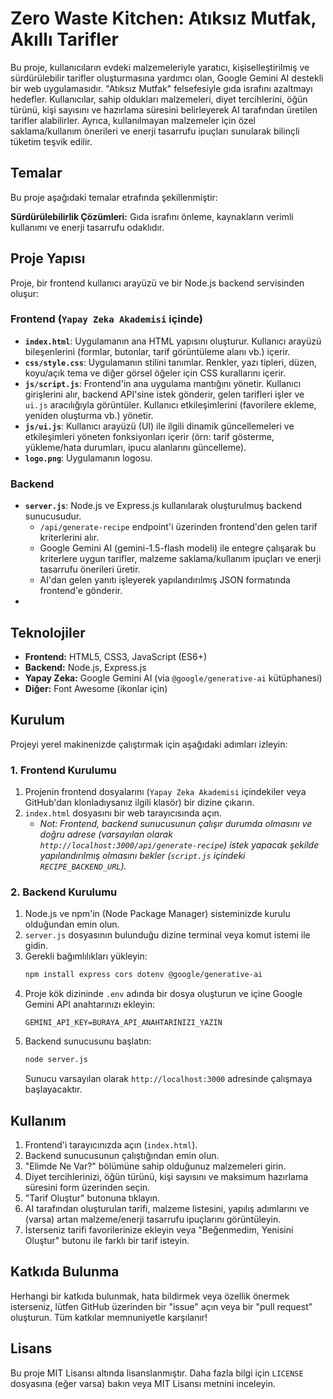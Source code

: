 # Zero Waste Kitchen: Atıksız Mutfak, Akıllı Tarifler

Bu proje, kullanıcıların evdeki malzemeleriyle yaratıcı, kişiselleştirilmiş ve sürdürülebilir tarifler oluşturmasına yardımcı olan, Google Gemini AI destekli bir web uygulamasıdır. "Atıksız Mutfak" felsefesiyle gıda israfını azaltmayı hedefler. Kullanıcılar, sahip oldukları malzemeleri, diyet tercihlerini, öğün türünü, kişi sayısını ve hazırlama süresini belirleyerek AI tarafından üretilen tarifler alabilirler. Ayrıca, kullanılmayan malzemeler için özel saklama/kullanım önerileri ve enerji tasarrufu ipuçları sunularak bilinçli tüketim teşvik edilir.

## Temalar

Bu proje aşağıdaki temalar etrafında şekillenmiştir:

   **Sürdürülebilirlik Çözümleri:** Gıda israfını önleme, kaynakların verimli kullanımı ve enerji tasarrufu odaklıdır.

## Proje Yapısı

Proje, bir frontend kullanıcı arayüzü ve bir Node.js backend servisinden oluşur:

### Frontend (`Yapay Zeka Akademisi` içinde)

*   **`index.html`**: Uygulamanın ana HTML yapısını oluşturur. Kullanıcı arayüzü bileşenlerini (formlar, butonlar, tarif görüntüleme alanı vb.) içerir.
*   **`css/style.css`**: Uygulamanın stilini tanımlar. Renkler, yazı tipleri, düzen, koyu/açık tema ve diğer görsel öğeler için CSS kurallarını içerir.
*   **`js/script.js`**: Frontend'in ana uygulama mantığını yönetir. Kullanıcı girişlerini alır, backend API'sine istek gönderir, gelen tarifleri işler ve `ui.js` aracılığıyla görüntüler. Kullanıcı etkileşimlerini (favorilere ekleme, yeniden oluşturma vb.) yönetir.
*   **`js/ui.js`**: Kullanıcı arayüzü (UI) ile ilgili dinamik güncellemeleri ve etkileşimleri yöneten fonksiyonları içerir (örn: tarif gösterme, yükleme/hata durumları, ipucu alanlarını güncelleme).
*   **`logo.png`**: Uygulamanın logosu.

### Backend

*   **`server.js`**: Node.js ve Express.js kullanılarak oluşturulmuş backend sunucusudur.
    *   `/api/generate-recipe` endpoint'i üzerinden frontend'den gelen tarif kriterlerini alır.
    *   Google Gemini AI (gemini-1.5-flash modeli) ile entegre çalışarak bu kriterlere uygun tarifler, malzeme saklama/kullanım ipuçları ve enerji tasarrufu önerileri üretir.
    *   AI'dan gelen yanıtı işleyerek yapılandırılmış JSON formatında frontend'e gönderir.
*   

## Teknolojiler

*   **Frontend:** HTML5, CSS3, JavaScript (ES6+)
*   **Backend:** Node.js, Express.js
*   **Yapay Zeka:** Google Gemini AI (via `@google/generative-ai` kütüphanesi)
*   **Diğer:** Font Awesome (ikonlar için)

## Kurulum

Projeyi yerel makinenizde çalıştırmak için aşağıdaki adımları izleyin:

### 1. Frontend Kurulumu

1.  Projenin frontend dosyalarını (`Yapay Zeka Akademisi` içindekiler veya GitHub'dan klonladıysanız ilgili klasör) bir dizine çıkarın.
2.  `index.html` dosyasını bir web tarayıcısında açın.
    *   *Not: Frontend, backend sunucusunun çalışır durumda olmasını ve doğru adrese (varsayılan olarak `http://localhost:3000/api/generate-recipe`) istek yapacak şekilde yapılandırılmış olmasını bekler (`script.js` içindeki `RECIPE_BACKEND_URL`).*

### 2. Backend Kurulumu

1.  Node.js ve npm'in (Node Package Manager) sisteminizde kurulu olduğundan emin olun.
2.  `server.js` dosyasının bulunduğu dizine terminal veya komut istemi ile gidin.
3.  Gerekli bağımlılıkları yükleyin:
    ```bash
    npm install express cors dotenv @google/generative-ai
    ```
4.  Proje kök dizininde `.env` adında bir dosya oluşturun ve içine Google Gemini API anahtarınızı ekleyin:
    ```env
    GEMINI_API_KEY=BURAYA_API_ANAHTARINIZI_YAZIN
    ```
5.  Backend sunucusunu başlatın:
    ```bash
    node server.js
    ```
    Sunucu varsayılan olarak `http://localhost:3000` adresinde çalışmaya başlayacaktır.

## Kullanım

1.  Frontend'i tarayıcınızda açın (`index.html`).
2.  Backend sunucusunun çalıştığından emin olun.
3.  "Elimde Ne Var?" bölümüne sahip olduğunuz malzemeleri girin.
4.  Diyet tercihlerinizi, öğün türünü, kişi sayısını ve maksimum hazırlama süresini form üzerinden seçin.
5.  "Tarif Oluştur" butonuna tıklayın.
6.  AI tarafından oluşturulan tarifi, malzeme listesini, yapılış adımlarını ve (varsa) artan malzeme/enerji tasarrufu ipuçlarını görüntüleyin.
7.  İsterseniz tarifi favorilerinize ekleyin veya "Beğenmedim, Yenisini Oluştur" butonu ile farklı bir tarif isteyin.

## Katkıda Bulunma

Herhangi bir katkıda bulunmak, hata bildirmek veya özellik önermek isterseniz, lütfen GitHub üzerinden bir "issue" açın veya bir "pull request" oluşturun. Tüm katkılar memnuniyetle karşılanır!

## Lisans

Bu proje MIT Lisansı altında lisanslanmıştır. Daha fazla bilgi için `LICENSE` dosyasına (eğer varsa) bakın veya MIT Lisansı metnini inceleyin.